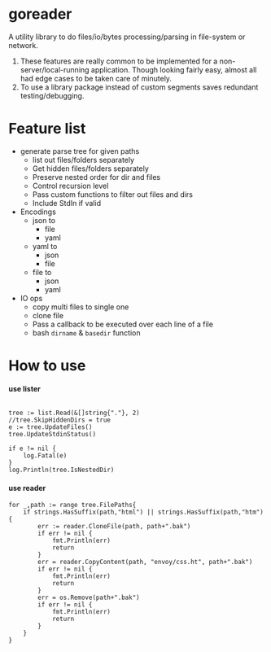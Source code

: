 # goreader
A utility library to do files/io/bytes processing/parsing in file-system or network. 

1. These features are really common to be implemented for a non-server/local-running application. Though looking fairly easy, almost all had edge cases to be taken care of minutely.
2. To use a library package instead of custom segments saves redundant testing/debugging.

# Feature list 
* generate parse tree for given paths
  * list out files/folders separately
  * Get hidden files/folders separately
  * Preserve nested order for dir and files
  * Control recursion level
  * Pass custom functions to filter out files and dirs
  * Include StdIn if valid
* Encodings
  * json to 
    * file
    * yaml
  * yaml to
    * json
    * file
  * file to
    * json 
    * yaml
* IO ops
  * copy multi files to single one
  * clone file
  * Pass a callback to be executed over each line of a file
  * bash `dirname` & `basedir` function
# How to use

#### use lister
```golang

tree := list.Read(&[]string{"."}, 2)
//tree.SkipHiddenDirs = true
e := tree.UpdateFiles()
tree.UpdateStdinStatus()

if e != nil {
    log.Fatal(e)
}
log.Println(tree.IsNestedDir)
```

#### use reader
```golang
for _,path := range tree.FilePaths{
	if strings.HasSuffix(path,"html") || strings.HasSuffix(path,"htm"){
		err := reader.CloneFile(path, path+".bak")
		if err != nil {
			fmt.Println(err)
			return
		}
		err = reader.CopyContent(path, "envoy/css.ht", path+".bak")
		if err != nil {
			fmt.Println(err)
			return
		}
		err = os.Remove(path+".bak")
		if err != nil {
			fmt.Println(err)
			return
		}
	}
}
```
